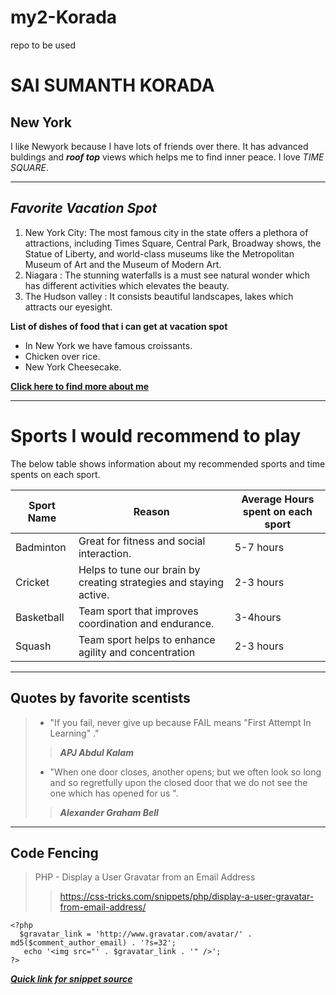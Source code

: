# my2-Korada
repo to be used 

# SAI SUMANTH KORADA
## New York
I like Newyork because I have lots of friends over there. It has advanced buldings and ***roof top*** views which helps me to find inner peace. I love *TIME SQUARE*.

---
## ***Favorite Vacation Spot***
1. New York City: The most famous city in the state offers a plethora of attractions, including Times Square, Central Park, Broadway shows, the Statue of Liberty, and world-class museums like the Metropolitan Museum of Art and the Museum of Modern Art.
2. Niagara : The stunning waterfalls is a must see natural wonder which has different activities which elevates the beauty.
3. The Hudson valley : It consists beautiful landscapes, lakes which attracts our eyesight.

**List of dishes of food that i can get at vacation spot**
- In New York we have famous croissants.
- Chicken over rice.
- New York Cheesecake.

**[Click here to find more about me ](MyStats.md)**

----
# Sports I would recommend to play
The below table shows information about my recommended  sports and time spents on each sport.

| Sport Name         | Reason      | Average Hours spent on each sport |
|--------------------|---------------------------------------------------------|--------------|
| Badminton             | Great for fitness and social interaction. | 5-7 hours    |
| Cricket            | Helps to tune our brain by creating strategies  and staying active. | 2-3 hours   |
| Basketball         | Team sport that improves coordination and endurance.    | 3-4hours    |
| Squash    | Team sport helps to enhance agility and concentration | 2-3 hours

---
## Quotes by favorite scentists
> * "If you fail, never give up because FAIL means "First Attempt In Learning" ."
>> ***APJ Abdul Kalam***
> * "When one door closes, another opens; but we often look so long and so regretfully upon the closed door that we do not see the one which has opened for us ".
>> ***Alexander Graham Bell***

---
## Code Fencing
> PHP - Display a User Gravatar from an Email Address
>>https://css-tricks.com/snippets/php/display-a-user-gravatar-from-email-address/
~~~
<?php
  $gravatar_link = 'http://www.gravatar.com/avatar/' . md5($comment_author_email) . '?s=32';
   echo '<img src="' . $gravatar_link . '" />';
?>
~~~
***[Quick link for snippet source](https://css-tricks.com/snippets/php/)***